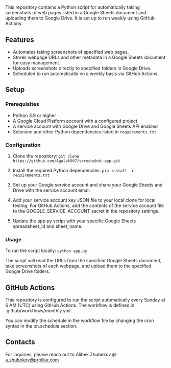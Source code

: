# <Screenshot App>

<DESCRIPTION>

This repository contains a Python script for automatically taking screenshots of web pages listed in a Google Sheets document and uploading them to Google Drive. It is set up to run weekly using GitHub Actions.

## Features

- Automates taking screenshots of specified web pages.
- Stores webpage URLs and other metadata in a Google Sheets document for easy management.
- Uploads screenshots directly to specified folders in Google Drive.
- Scheduled to run automatically on a weekly basis via GitHub Actions.

## Setup

### Prerequisites

- Python 3.9 or higher
- A Google Cloud Platform account with a configured project
- A service account with Google Drive and Google Sheets API enabled
- Selenium and other Python dependencies listed in `requirements.txt`

### Configuration

1. Clone the repository:
   ```git clone https://github.com/Agalak567/screenshot-app.git```

2. Install the required Python dependencies:
    ```pip install -r requirements.txt```

3. Set up your Google service account and share your Google Sheets and Drive with the service account email.

4. Add your service account key JSON file to your local clone for local testing. For GitHub Actions, add the contents of the service account file to the GOOGLE_SERVICE_ACCOUNT secret in the repository settings.

5. Update the app.py script with your specific Google Sheets spreadsheet_id and sheet_name.


### Usage

To run the script locally:
```python app.py```

The script will read the URLs from the specified Google Sheets document, take screenshots of each webpage, and upload them to the specified Google Drive folders.


## GitHub Actions

This repository is configured to run the script automatically every Sunday at 6 AM (UTC) using GitHub Actions. The workflow is defined in .github/workflows/monthly.yml.

You can modify the schedule in the workflow file by changing the cron syntax in the on.schedule section.

## Contacts
For inquiries, please reach out to Alibek Zhubekov @ a.zhubekov@prpillar.com
